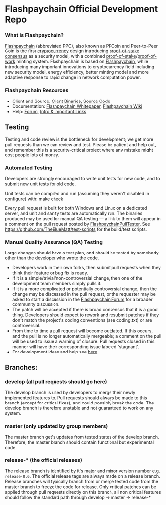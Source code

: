 
Flashpaychain Official Development Repo
==================================

### What is Flashpaychain?
[Flashpaychain](https://Flashpaychain.net) (abbreviated PPC), also known as PPCoin and Peer-to-Peer Coin is the first [cryptocurrency](https://en.wikipedia.org/wiki/Cryptocurrency) design introducing [proof-of-stake consensus](https://Flashpaychain.net/assets/paper/Flashpaychain-paper.pdf) as a security model, with a combined [proof-of-stake](https://Flashpaychain.net/assets/paper/Flashpaychain-paper.pdf)/[proof-of-work](https://en.wikipedia.org/wiki/Proof-of-work_system) minting system. Flashpaychain is based on [Flashpaychain](https://Flashpaychain.org), while introducing many important innovations to cryptocurrency field including new security model, energy efficiency, better minting model and more adaptive response to rapid change in network computation power.

### Flashpaychain Resources
* Client and Source:
[Client Binaries](https://Flashpaychain.net/download),
[Source Code](https://github.com/Flashpaychain/Flashpaychain)
* Documentation: [Flashpaychain Whitepaper](https://Flashpaychain.net/whitepaper),
[Flashpaychain Wiki](https://github.com/Flashpaychain/Flashpaychain/wiki)
* Help: 
[Forum](https://talk.Flashpaychain.net),
[Intro & Important Links](https://talk.Flashpaychain.net/t/what-is-Flashpaychain-intro-important-links/2889)

Testing
-------

Testing and code review is the bottleneck for development; we get more pull
requests than we can review and test. Please be patient and help out, and
remember this is a security-critical project where any mistake might cost people
lots of money.

### Automated Testing

Developers are strongly encouraged to write unit tests for new code, and to
submit new unit tests for old code.

Unit tests can be compiled and run (assuming they weren't disabled in configure) with:
  make check

Every pull request is built for both Windows and Linux on a dedicated server,
and unit and sanity tests are automatically run. The binaries produced may be
used for manual QA testing — a link to them will appear in a comment on the
pull request posted by [FlashpaychainPullTester](https://github.com/FlashpaychainPullTester). See https://github.com/TheBlueMatt/test-scripts
for the build/test scripts.

### Manual Quality Assurance (QA) Testing

Large changes should have a test plan, and should be tested by somebody other
than the developer who wrote the code.

* Developers work in their own forks, then submit pull requests when they think their feature or bug fix is ready.
* If it is a simple/trivial/non-controversial change, then one of the development team members simply pulls it.
* If it is a more complicated or potentially controversial change, then the change may be discussed in the pull request, or the requester may be asked to start a discussion in the [Flashpaychain Forum](https://talk.Flashpaychain.net) for a broader community discussion. 
* The patch will be accepted if there is broad consensus that it is a good thing. Developers should expect to rework and resubmit patches if they don't match the project's coding conventions (see coding.txt) or are controversial.
* From time to time a pull request will become outdated. If this occurs, and the pull is no longer automatically mergeable; a comment on the pull will be used to issue a warning of closure.  Pull requests closed in this manner will have their corresponding issue labeled 'stagnant'.
* For development ideas and help see [here](https://talk.Flashpaychain.net/c/protocol).

## Branches:

### develop (all pull requests should go here)
The develop branch is used by developers to merge their newly implemented features to.
Pull requests should always be made to this branch (except for critical fixes), and could possibly break the code.
The develop branch is therefore unstable and not guaranteed to work on any system.

### master (only updated by group members)
The master branch get's updates from tested states of the develop branch.
Therefore, the master branch should contain functional but experimental code.

### release-* (the official releases)
The release branch is identified by it's major and minor version number e.g. `release-0.6`.
The official release tags are always made on a release branch.
Release branches will typically branch from or merge tested code from the master branch to freeze the code for release.
Only critical patches can be applied through pull requests directly on this branch, all non critical features should follow the standard path through develop -> master -> release-*
